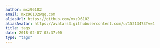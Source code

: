 ```yaml
---
author: mxz96102
email: mxz96102@qq.com
aliasUrl: https://github.com/mxz96102
aliasAvatar: https://avatars3.githubusercontent.com/u/15213473?v=4
title: tags
date: 2018-02-07 03:37:00
type: "tags"
---
```

